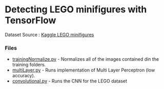 # Detecting LEGO minifigures with TensorFlow

Dataset Source : [Kaggle LEGO minifigures](https://www.kaggle.com/datasets/ihelon/lego-minifigures-classification)


### Files
* [trainingNormalize.py](normalizeTraining.py)  - Normalizes all of the images contained din the training folders.
* [multiLayer.py](multiLayer.py)  - Runs implementation of Multi Layer Perceptron (low accuracy).
* [convolutional.py](convolutional.py)  - Runs the CNN for the LEGO dataset